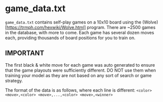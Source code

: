 # game_data.txt

`game_data.txt` contains self-play games on a 10x10 board using the (Wolve)[https://trmph.com/hexwiki/Wolve.html] program.
There are ~2500 games in the database, with more to come. Each game has several dozen moves each, providing thousands of board positions for you to train on.

## IMPORTANT
The first black & white move for each game was auto generated to ensure that the game playouts were sufficiently different.
DO NOT use them when training your model as they are not based on any sort of search or game strategy.

The format of the data is as follows, where each line is different:
`<color> <move>,<color> <move>,...,<color> <move>,<winner>`
